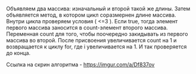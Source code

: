 Объявляем два массива: изначальный и второй такой же длины. Затем объявляется метод, в котором цикл соразмернен длине массива.
Внутри цикла проверяем условия ( <=3 ). Если true, тогда элемент первого массива заносится в count-элемент второго массива.
Переменная count для того, чтобы поочередно закидывать из первого массива во второй.
После присвоения увеличивается count на 1 и возвращается к циклу for, где i увеличивается на 1. И так проверяется до конца.

Ссылка на скрин алгоритма - https://imgur.com/a/Df837ov
